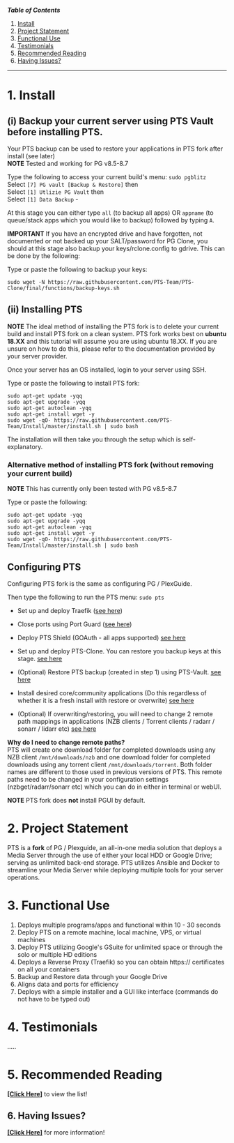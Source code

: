 
_**Table of Contents**_

1. [Install](#1-install)
2. [Project Statement](#2-project-statement)
3. [Functional Use](#3-functional-use)
4. [Testimonials](#4-testimonials)
5. [Recommended Reading](#5-recommended-reading)
6. [Having Issues?](#6-having-issues)


----

# 1. Install

## (i) Backup your current server using PTS Vault before installing PTS.   
  
Your PTS backup can be used to restore your applications in PTS fork after install (see later)  
**NOTE**  Tested and working for PG v8.5-8.7
  
Type the following to access your current build's menu: `sudo pgblitz`    
Select  `[7] PG vault [Backup & Restore]`  then  
Select  `[1] Utlizie PG Vault`  then  
Select  `[1] Data Backup`  - 

At this stage you can either type `all` (to backup all apps) OR `appname` (to queue/stack apps which you would like to backup) followed by typing `A`.  
  

**IMPORTANT**
If you have an encrypted drive and have forgotten, not documented or not backed up your SALT/password for PG Clone, you should at this stage also backup your keys/rclone.config to gdrive. This can be done by the following:  

Type or paste the following to backup your keys:
```
sudo wget -N https://raw.githubusercontent.com/PTS-Team/PTS-Clone/final/functions/backup-keys.sh

```  
  
    
## (ii) Installing PTS

**NOTE**
The ideal method of installing the PTS fork is to delete your current build and install PTS fork on a clean system. 
PTS fork works best on **ubuntu 18.XX** and this tutorial will assume you are using ubuntu 18.XX. 
If you are unsure on how to do this, please refer to the documentation provided by your server provider.  

Once your server has an OS installed, login to your server using SSH.  
    
Type or paste the following to install PTS fork:  

```
sudo apt-get update -yqq
sudo apt-get upgrade -yqq
sudo apt-get autoclean -yqq
sudo apt-get install wget -y 
sudo wget -qO- https://raw.githubusercontent.com/PTS-Team/Install/master/install.sh | sudo bash

```
  
The installation will then take you through the setup which is self-explanatory.  
  

### Alternative method of installing PTS fork (without removing your current build)

**NOTE** This has currently only been tested with PG v8.5-8.7  

Type or paste the following:
 
```
sudo apt-get update -yqq
sudo apt-get upgrade -yqq
sudo apt-get autoclean -yqq
sudo apt-get install wget -y 
sudo wget -qO- https://raw.githubusercontent.com/PTS-Team/Install/master/install.sh | sudo bash

```    

## Configuring PTS 
  
Configuring PTS fork is the same as configuring PG / PlexGuide.
  
Then type the following to run the PTS menu: `sudo pts`

* Set up and deploy Traefik ([see here](https://github.com/DomGrieco/PTS-Team/wiki/Traefik))   

* Close ports using Port Guard ([see here](https://github.com/DomGrieco/PTS-Team/wiki/PTS-Port-Guard))  

* Deploy PTS Shield (GOAuth - all apps supported) [see here](https://github.com/DomGrieco/PTS-Team/wiki/PTS-Shield)

* Set up and deploy PTS-Clone. You can restore you backup keys at this stage. [see here](https://github.com/DomGrieco/PTS-Team/wiki/PTS-Clone)

* (Optional) Restore PTS backup (created in step 1) using PTS-Vault. [see here](https://github.com/DomGrieco/PTS-Team/wiki/PTS-Vault---Data-Storage)

* Install desired core/community applications (Do this regardless of whether it is a fresh install with restore or overwrite)  [see here](https://github.com/DomGrieco/PTS-Team/wiki/core-apps)

* (Optional) If overwriting/restoring, you will need to change 2 remote path mappings in applications (NZB clients / Torrent clients / radarr / sonarr / lidarr etc)    [see here](https://github.com/DomGrieco/PTS-Team/wiki/Remote-Path-Mappings)
  
  
**Why do I need to change remote paths?**  
PTS will create one download folder for completed downloads using any NZB client `/mnt/downloads/nzb` and one download folder for completed downloads using any torrent client `/mnt/downloads/torrent`. Both folder names are different to those used in previous versions of PTS. This remote paths need to be changed in your configuration settings (nzbget/radarr/sonarr etc) which you can do in either in terminal or webUI.  
  
**NOTE**  PTS fork does **not** install PGUI by default.   
  
# 2. Project Statement

PTS  is a **fork** of PG / Plexguide, an all-in-one media solution that deploys a Media Server through the use of either your local HDD or Google Drive; serving as unlimited back-end storage. PTS utilizes Ansible and Docker to streamline your Media Server while deploying multiple tools for your server operations.
 
# 3. Functional Use

1. Deploys multiple programs/apps and functional within 10 - 30 seconds
1. Deploy PTS on a remote machine, local machine, VPS, or virtual machines
1. Deploy PTS utilizing Google's GSuite for unlimited space or through the solo or multiple HD editions
1. Deploys a Reverse Proxy (Traefik) so you can obtain https:// certificates on all your containers
1. Backup and Restore data through your Google Drive
1. Aligns data and ports for efficiency 
1. Deploys with a simple installer and a GUI like interface (commands do not have to be typed out)

# 4. Testimonials

..... 


# 5. Recommended Reading

[**[Click Here]**](https://github.com/DomGrieco/PTS-Team/wiki/Pre-Reading) to view the list!

## 6. Having Issues?

[**[Click Here]**](https://github.com/DomGrieco/PTS-Team/wiki/Common-Issues) for more information!
